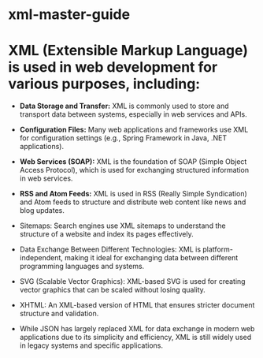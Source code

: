 # xml-master-guide

# XML (Extensible Markup Language) is used in web development for various purposes, including:

- **Data Storage and Transfer:** XML is commonly used to store and transport data between systems, especially in web services and APIs.

- **Configuration Files:** Many web applications and frameworks use XML for configuration settings (e.g., Spring Framework in Java, .NET applications).

- **Web Services (SOAP):** XML is the foundation of SOAP (Simple Object Access Protocol), which is used for exchanging structured information in web services.

- **RSS and Atom Feeds:** XML is used in RSS (Really Simple Syndication) and Atom feeds to structure and distribute web content like news and blog updates.

- Sitemaps: Search engines use XML sitemaps to understand the structure of a website and index its pages effectively.

- Data Exchange Between Different Technologies: XML is platform-independent, making it ideal for exchanging data between different programming languages and systems.

- SVG (Scalable Vector Graphics): XML-based SVG is used for creating vector graphics that can be scaled without losing quality.

- XHTML: An XML-based version of HTML that ensures stricter document structure and validation.

- While JSON has largely replaced XML for data exchange in modern web applications due to its simplicity and efficiency, XML is still widely used in legacy systems and specific applications.

